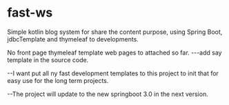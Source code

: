 # fast-ws

Simple kotlin blog system for share the content purpose, using Spring Boot, jdbcTemplate and thymeleaf to developments.

No front page thymeleaf template web pages to attached so far. ---add say template in the source code.


--I want put all ny fast development templates to this project to init that for easy use for the long term projects.

--The project will update to the new springboot 3.0 in the next version.